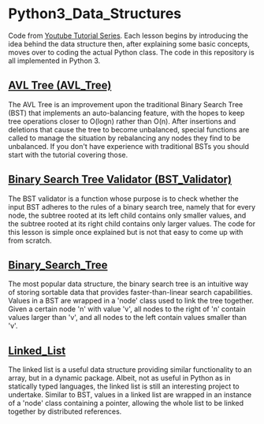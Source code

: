 # Python3_Data_Structures
Code from [Youtube Tutorial Series](https://www.youtube.com/playlist?list=PLEJyjB1oGzx3iTZvOVedkT8nZ2cG105U7). Each lesson begins by introducing the idea behind the data structure then, after explaining some basic concepts, moves over to coding the actual Python class. The code in this repository is all implemented in Python 3.

## [AVL Tree (AVL_Tree)](https://www.youtube.com/watch?v=lxHF-mVdwK8)
The AVL Tree is an improvement upon the traditional Binary Search Tree (BST) that implements an auto-balancing feature, with the hopes to keep tree operations closer to O(logn) rather than O(n). After insertions and deletions that cause the tree to become unbalanced, special functions are called to manage the situation by rebalancing any nodes they find to be unbalanced. If you don't have experience with traditional BSTs you should start with the tutorial covering those.

## [Binary Search Tree Validator (BST_Validator)](https://www.youtube.com/watch?v=azupT01iC78)
The BST validator is a function whose purpose is to check whether the input BST adheres to the rules of a binary search tree, namely that for every node, the subtree rooted at its left child contains only smaller values, and the subtree rooted at its right child contains only larger values. The code for this lesson is simple once explained but is not that easy to come up with from scratch.

## [Binary_Search_Tree](https://www.youtube.com/watch?v=f5dU3xoE6ms)
The most popular data structure, the binary search tree is an intuitive way of storing sortable data that provides faster-than-linear search capabilities. Values in a BST are wrapped in a 'node' class used to link the tree together. Given a certain node 'n' with value 'v', all nodes to the right of 'n' contain values larger than 'v', and all nodes to the left contain values smaller than 'v'.

## [Linked_List](https://www.youtube.com/watch?v=JlMyYuY1aXU)
The linked list is a useful data structure providing similar functionality to an array, but in a dynamic package. Albeit, not as useful in Python as in statically typed languages, the linked list is still an interesting project to undertake. Similar to BST, values in a linked list are wrapped in an instance of a 'node' class containing a pointer, allowing the whole list to be linked together by distributed references.

